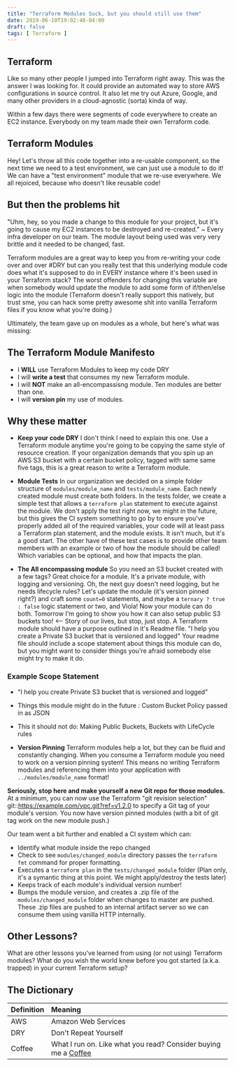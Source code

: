 ```yaml
---
title: "Terraform Modules Suck, but you should still use them"
date: 2019-06-10T19:02:48-04:00
draft: false
tags: [ Terraform ]
---
```


## Terraform

Like so many other people I jumped into Terraform right away.  This was the answer I was looking for.  It could provide an automated way to store AWS configurations in source control.  It also let me try out Azure, Google, and many other providers in a cloud-agnostic (sorta) kinda of way. 

Within a few days there were segments of code everywhere to create an EC2 instance.  Everybody on my team made their own Terraform code.

## Terraform Modules

Hey!  Let's throw all this code together into a re-usable component, so the next time we need to a test environment, we can just use a module to do it!  We can have a "test environment" module that we re-use everywhere. We all rejoiced, because who doesn't like reusable code!

## But then the problems hit

"Uhm, hey, so you made a change to this module for your project, but it's going to cause my EC2 instances to be destroyed and re-created." ~ Every infra developer on our team. The module layout being used was very very brittle and it needed to be changed, fast.

Terraform modules are a great way to keep you from re-writing your code over and over #DRY but can you really test that this underlying module code does what it's supposed to do in EVERY instance where it's been used in your Terraform stack?  The worst offenders for changing this variable are when somebody would update the module to add some form of if/then/else logic into the module (Terraform doesn't really support this natively, but trust sme, you can hack some pretty awesome shit into vanilla Terraform files if you know what you're doing.) 

Ultimately, the team gave up on modules as a whole, but here's what was missing:

## The Terraform Module Manifesto

* I __WILL__ use Terraform Modules to keep my code DRY
* I will __write a test__ that consumes my new Terraform module.
* I will __NOT__ make an all-encompassisng module.  Ten modules are better than one.
* I will __version pin__ my use of modules.

## Why these matter

* __Keep your code DRY__ I don't think I need to explain this one.  Use a Terraform module anytime you're going to be copying the same style of resource creation. If your organization demands that you spin up an AWS S3 bucket with a certain bucket policy, tagged with same same five tags, this is a great reason to write a Terraform module.  

* __Module Tests__ In our organization we decided on a simple folder structure of `modules/module_name` and `tests/module_name`.  Each newly created module must create both folders.  In the tests folder, we create a simple test that allows a `terraform plan` statement to execute against the module.  We don't apply the test right now, we might in the future, but this gives the CI system something to go by to ensure you've properly added all of the required variables, your code will at least pass a Terraform plan statement, and the module exists.  It isn't much, but it's a good start.  The other have of these test cases is to provide other team members with an example or two of how the module should be called!  Which variables can be optional, and how that impacts the plan. 

* __The All encompassing module__ So you need an S3 bucket created with a few tags?  Great choice for a module.  It's a private module, with logging and versioning.  Oh, the next guy doesn't need logging, but he needs lifecycle rules?  Let's update the module (it's version pinned right?) and craft some `count=0` statements, and maybe a `ternary ? true : false` logic statement or two, and Viola! Now your module can do both.  Tomorrow I'm going to show you how it can also setup public S3 buckets too!  <-- Story of our lives, but stop, just stop.  A Terraform module should have a purpose outlined in it's Readme file.  "I help you create a Private S3 bucket that is versioned and logged" Your readme file should include a scope statement about things this module can do, but you might want to consider things you're afraid somebody else might try to make it do.

### Example Scope Statement
* "I help you create  Private S3 bucket that is versioned and logged"
* Things this module might do in the future : Custom Bucket Policy passed in as JSON
* This it should not do: Making Public Buckets, Buckets with LifeCycle rules

* __Version Pinning__ Terraform modules help a lot, but they can be fluid and constantly changing.  When you consume a Terraform module you need to work on a version pinning system!  This means no writing Terraform modules and referencing them into your application with `../modules/module_name` format!  

__Seriously, stop here and make yourself a new Git repo for those modules.__ At a minimum, you can now use the Terraform "git revision selection" git::https://example.com/vpc.git?ref=v1.2.0 to specify a Git tag of your module's version.  You now have version pinned modules (with a bit of git tag work on the new module push.) 

Our team went a bit further and enabled a CI system which can:
 * Identify what module inside the repo changed
 * Check to see `modules/changed_module` directory passes the `terraform fmt` command for proper formatting.
 * Executes a `terraform plan` in the `tests/changed_module` folder (Plan only, it's a symantic thing at this point. We might apply/destroy the tests later)
 * Keeps track of each module's individual version number! 
 * Bumps the module version, and creates a .zip file of the `modules/changed_module` folder when changes to master are pushed.  These .zip files are pushed to an internal artifact server so we can consume them using vanilla HTTP internally.  

## Other Lessons?

What are other lessons you've learned from using (or not using) Terraform modules?  What do you wish the world knew before you got started (a.k.a. trapped) in your current Terraform setup? 

## The Dictionary

|Definition | Meaning
:-----------|:---------------------------
AWS | Amazon Web Services
DRY | Don't Repeat Yourself
Coffee | What I run on.  Like what you read? Consider buying me a [Coffee](https://ko-fi.com/agilesyndrome)
